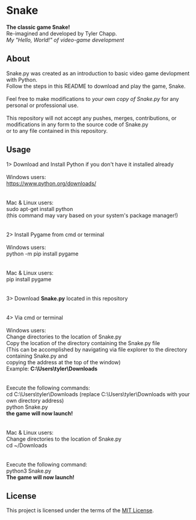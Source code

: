 # Snake
**The classic game Snake!**<br/> 
Re-imagined and developed by Tyler Chapp.<br/>
*My "Hello, World!" of video-game development*

## About
Snake.py was created as an introduction to basic video game devlopment with Python.<br/> 
Follow the steps in this README to download and play the game, Snake.<br/>
<br/>
Feel free to make modifications to *your own copy of Snake.py* for any personal or professional use.<br/>
<br/>
This repository will not accept any pushes, merges, contributions, or modifications in any form to the source code of Snake.py<br/> 
or to any file contained in this repository. 

## Usage
1> Download and Install Python if you don't have it installed already<br/>
<br/>
    Windows users:<br/>
        https://www.python.org/downloads/<br/>
<br/>        
    Mac & Linux users:<br/>
        sudo apt-get install python<br/>
        (this command may vary based on your system's package manager!)<br/>
<br/>  
2> Install Pygame from cmd or terminal<br/>
<br/>
    Windows users:<br/>
        python -m pip install pygame<br/>
<br/>       
    Mac & Linux users:<br/>
        pip install pygame<br/>
<br/>    
3> Download **Snake.py** located in this repository<br/>
<br/>       
4> Via cmd or terminal<br/>
<br/>
    Windows users:<br/>
        Change directories to the location of Snake.py<br/>
        Copy the location of the directory containing the Snake.py file<br/>
        (This can be accomplished by navigating via file explorer to the directory containing Snake.py and<br/>
          copying the address at the top of the window)<br/>
            Example: **C:\Users\tyler\Downloads**<br/>
<br/>            
         Execute the following commands:<br/>
            cd C:\Users\tyler\Downloads (replace C:\Users\tyler\Downloads with your own directory address)<br/>
            python Snake.py<br/>
              **the game will now launch!**<br/>
<br/>            
    Mac & Linux users:<br/>
        Change directories to the location of Snake.py<br/>
            cd ~/Downloads<br/>
<br/>            
        Execute the following command:<br/>
            python3 Snake.py<br/>
                **The game will now launch!**
                
## License         
This project is licensed under the terms of the [MIT License](https://choosealicense.com/licenses/mit/).
        
    

    

